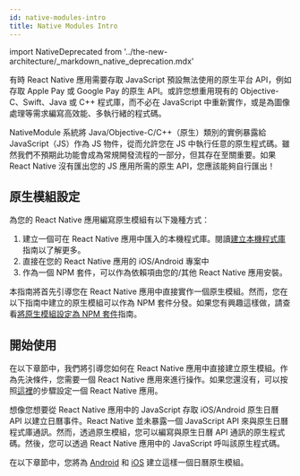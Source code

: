 ```yaml
---
id: native-modules-intro
title: Native Modules Intro
---
```


import NativeDeprecated from '../the-new-architecture/\_markdown_native_deprecation.mdx'

<NativeDeprecated />

有時 React Native 應用需要存取 JavaScript 預設無法使用的原生平台 API，例如存取 Apple Pay 或 Google Pay 的原生 API。或許您想重用現有的 Objective-C、Swift、Java 或 C++ 程式庫，而不必在 JavaScript 中重新實作，或是為圖像處理等需求編寫高效能、多執行緒的程式碼。

NativeModule 系統將 Java/Objective-C/C++（原生）類別的實例暴露給 JavaScript（JS）作為 JS 物件，從而允許您在 JS 中執行任意的原生程式碼。雖然我們不預期此功能會成為常規開發流程的一部分，但其存在至關重要。如果 React Native 沒有匯出您的 JS 應用所需的原生 API，您應該能夠自行匯出！

## 原生模組設定

為您的 React Native 應用編寫原生模組有以下幾種方式：

1. 建立一個可在 React Native 應用中匯入的本機程式庫。閱讀[建立本機程式庫](local-library-setup)指南以了解更多。
2. 直接在您的 React Native 應用的 iOS/Android 專案中
3. 作為一個 NPM 套件，可以作為依賴項由您的/其他 React Native 應用安裝。

本指南將首先引導您在 React Native 應用中直接實作一個原生模組。然而，您在以下指南中建立的原生模組可以作為 NPM 套件分發。如果您有興趣這樣做，請查看[將原生模組設定為 NPM 套件](native-modules-setup)指南。

## 開始使用

在以下章節中，我們將引導您如何在 React Native 應用中直接建立原生模組。作為先決條件，您需要一個 React Native 應用來進行操作。如果您還沒有，可以按照[這裡](../getting-started)的步驟設定一個 React Native 應用。

想像您想要從 React Native 應用中的 JavaScript 存取 iOS/Android 原生日曆 API 以建立日曆事件。React Native 並未暴露一個 JavaScript API 來與原生日曆程式庫通訊。然而，透過原生模組，您可以編寫與原生日曆 API 通訊的原生程式碼。然後，您可以透過 React Native 應用中的 JavaScript 呼叫該原生程式碼。

在以下章節中，您將為 [Android](native-modules-android) 和 [iOS](native-modules-ios) 建立這樣一個日曆原生模組。